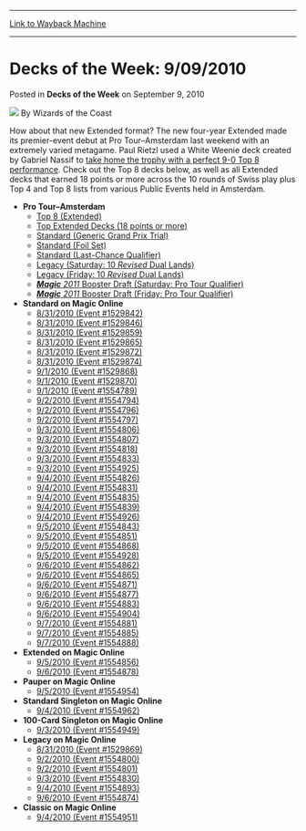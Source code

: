 
---
[Link to Wayback Machine](https://web.archive.org/web/20220120074922/https://magic.wizards.com/en/articles/archive/decks-week-9092010-2010-09-09)

[_metadata_:author]:- "Wizards of the Coast"
[_metadata_:description]:- "How about that new Extended format? The new four-year Extended made its premier-event debut at Pro Tour–Amsterdam last weekend with an extremely varied metagame. Paul Rietzl used a White Weenie deck created by Gabriel Nassif to take home the trophy with a perfect 9-0 Top 8 performance. Check out the Top 8 decks below, as well as all Extended decks that earned 18 points or more"
[_metadata_:generator]:- "Drupal 7 (http://drupal.org)"
[_metadata_:node]:- "601331"
[_metadata_:publish_date]:- "2010-09-09"
[_metadata_:source]:- "div-main-content"
[_metadata_:title]:- "Decks of the Week: 9/09/2010"
[_metadata_:wayback_capture_timestamp]:- "2022-01-20 07:49:22"
[_metadata_:wayback_raw_url]:- "https://web.archive.org/web/20220120074922id_/https://magic.wizards.com/en/articles/archive/decks-week-9092010-2010-09-09"
[_metadata_:wayback_url]:- "https://magic.wizards.com/en/articles/archive/decks-week-9092010-2010-09-09"
---


Decks of the Week: 9/09/2010
============================



 Posted in **Decks of the Week**
 on September 9, 2010 






![](https://media.magic.wizards.com/styles/auth_small/public/images/person/wizards_author.jpg)
By Wizards of the Coast












How about that new Extended format? The new four-year Extended made its premier-event debut at Pro Tour–Amsterdam last weekend with an extremely varied metagame. Paul Rietzl used a White Weenie deck created by Gabriel Nassif to [take home the trophy with a perfect 9-0 Top 8 performance](/en/events/coverage/rietzl-sweeps-victory-amsterdam). Check out the Top 8 decks below, as well as all Extended decks that earned 18 points or more across the 10 rounds of Swiss play plus Top 4 and Top 8 lists from various Public Events held in Amsterdam.


* **Pro Tour–Amsterdam**
	+ [Top 8 (Extended)](/en/articles/archive/event-coverage/pro-tour%E2%80%93amsterdam-top-8-extended-decks-2010-09-03)
	+ [Top Extended Decks (18 points or more)](/en/articles/archive/event-coverage/pro-tour%E2%80%93amsterdam-top-extended-decks-2010-09-03)
	+ [Standard (Generic Grand Prix Trial)](/en/articles/archive/event-coverage/pro-tour-amsterdam-public-events-standard-generic-grand-prix-top-8)
	+ [Standard (Foil Set)](/en/articles/archive/event-coverage/standard-saturday-2010-09-04)
	+ [Standard (Last-Chance Qualifier)](/en/articles/archive/event-coverage/pro-tour%E2%80%93amsterdam-last-chance-qualifier-top-8-decks-2010-09-03)
	+ [Legacy (Saturday: 10 *Revised* Dual Lands)](/en/articles/archive/event-coverage/pro-tour-amsterdam-public-events-saturday-legacy-top-8-2010-09-04)
	+ [Legacy (Friday: 10 *Revised* Dual Lands)](/en/articles/archive/event-coverage/pro-tour-amsterdam-public-events-saturday-legacy-top-8-2010-09-04)
	+ [***Magic** 2011* Booster Draft (Saturday: Pro Tour Qualifier)](/en/articles/archive/event-coverage/pro-tour-qualifier-magic-2011-limited-saturday-2010-09-04)
	+ [***Magic** 2011* Booster Draft (Friday: Pro Tour Qualifier)](/en/articles/archive/event-coverage/pro-tour%E2%80%93amsterdam-public-events-friday-limited-pro-tour-qualifier)
* **Standard on Magic Online**
	+ [8/31/2010 (Event #1529842)](http://archive.wizards.com/Magic/Digital/MagicOnlineTourn.aspx?x=mtg/digital/magiconline/tourn/1529842)
	+ [8/31/2010 (Event #1529846)](http://archive.wizards.com/Magic/Digital/MagicOnlineTourn.aspx?x=mtg/digital/magiconline/tourn/1529846)
	+ [8/31/2010 (Event #1529859)](http://archive.wizards.com/Magic/Digital/MagicOnlineTourn.aspx?x=mtg/digital/magiconline/tourn/1529859)
	+ [8/31/2010 (Event #1529865)](http://archive.wizards.com/Magic/Digital/MagicOnlineTourn.aspx?x=mtg/digital/magiconline/tourn/1529865)
	+ [8/31/2010 (Event #1529872)](http://archive.wizards.com/Magic/Digital/MagicOnlineTourn.aspx?x=mtg/digital/magiconline/tourn/1529872)
	+ [8/31/2010 (Event #1529874)](http://archive.wizards.com/Magic/Digital/MagicOnlineTourn.aspx?x=mtg/digital/magiconline/tourn/1529874)
	+ [9/1/2010 (Event #1529868)](http://archive.wizards.com/Magic/Digital/MagicOnlineTourn.aspx?x=mtg/digital/magiconline/tourn/1529868)
	+ [9/1/2010 (Event #1529870)](http://archive.wizards.com/Magic/Digital/MagicOnlineTourn.aspx?x=mtg/digital/magiconline/tourn/1529870)
	+ [9/1/2010 (Event #1554789)](http://archive.wizards.com/Magic/Digital/MagicOnlineTourn.aspx?x=mtg/digital/magiconline/tourn/1554789)
	+ [9/2/2010 (Event #1554794)](http://archive.wizards.com/Magic/Digital/MagicOnlineTourn.aspx?x=mtg/digital/magiconline/tourn/1554794)
	+ [9/2/2010 (Event #1554796)](http://archive.wizards.com/Magic/Digital/MagicOnlineTourn.aspx?x=mtg/digital/magiconline/tourn/1554796)
	+ [9/2/2010 (Event #1554797)](http://archive.wizards.com/Magic/Digital/MagicOnlineTourn.aspx?x=mtg/digital/magiconline/tourn/1554797)
	+ [9/3/2010 (Event #1554806)](http://archive.wizards.com/Magic/Digital/MagicOnlineTourn.aspx?x=mtg/digital/magiconline/tourn/1554806)
	+ [9/3/2010 (Event #1554807)](http://archive.wizards.com/Magic/Digital/MagicOnlineTourn.aspx?x=mtg/digital/magiconline/tourn/1554807)
	+ [9/3/2010 (Event #1554818)](http://archive.wizards.com/Magic/Digital/MagicOnlineTourn.aspx?x=mtg/digital/magiconline/tourn/1554818)
	+ [9/3/2010 (Event #1554833)](http://archive.wizards.com/Magic/Digital/MagicOnlineTourn.aspx?x=mtg/digital/magiconline/tourn/1554833)
	+ [9/3/2010 (Event #1554925)](http://archive.wizards.com/Magic/Digital/MagicOnlineTourn.aspx?x=mtg/digital/magiconline/tourn/1554925)
	+ [9/4/2010 (Event #1554826)](http://archive.wizards.com/Magic/Digital/MagicOnlineTourn.aspx?x=mtg/digital/magiconline/tourn/1554826)
	+ [9/4/2010 (Event #1554831)](http://archive.wizards.com/Magic/Digital/MagicOnlineTourn.aspx?x=mtg/digital/magiconline/tourn/1554831)
	+ [9/4/2010 (Event #1554835)](http://archive.wizards.com/Magic/Digital/MagicOnlineTourn.aspx?x=mtg/digital/magiconline/tourn/1554835)
	+ [9/4/2010 (Event #1554839)](http://archive.wizards.com/Magic/Digital/MagicOnlineTourn.aspx?x=mtg/digital/magiconline/tourn/1554839)
	+ [9/4/2010 (Event #1554926)](http://archive.wizards.com/Magic/Digital/MagicOnlineTourn.aspx?x=mtg/digital/magiconline/tourn/1554926)
	+ [9/5/2010 (Event #1554843)](http://archive.wizards.com/Magic/Digital/MagicOnlineTourn.aspx?x=mtg/digital/magiconline/tourn/1554843)
	+ [9/5/2010 (Event #1554851)](http://archive.wizards.com/Magic/Digital/MagicOnlineTourn.aspx?x=mtg/digital/magiconline/tourn/1554851)
	+ [9/5/2010 (Event #1554868)](http://archive.wizards.com/Magic/Digital/MagicOnlineTourn.aspx?x=mtg/digital/magiconline/tourn/1554868)
	+ [9/5/2010 (Event #1554928)](http://archive.wizards.com/Magic/Digital/MagicOnlineTourn.aspx?x=mtg/digital/magiconline/tourn/1554928)
	+ [9/6/2010 (Event #1554862)](http://archive.wizards.com/Magic/Digital/MagicOnlineTourn.aspx?x=mtg/digital/magiconline/tourn/1554862)
	+ [9/6/2010 (Event #1554865)](http://archive.wizards.com/Magic/Digital/MagicOnlineTourn.aspx?x=mtg/digital/magiconline/tourn/1554865)
	+ [9/6/2010 (Event #1554871)](http://archive.wizards.com/Magic/Digital/MagicOnlineTourn.aspx?x=mtg/digital/magiconline/tourn/1554871)
	+ [9/6/2010 (Event #1554877)](http://archive.wizards.com/Magic/Digital/MagicOnlineTourn.aspx?x=mtg/digital/magiconline/tourn/1554877)
	+ [9/6/2010 (Event #1554883)](http://archive.wizards.com/Magic/Digital/MagicOnlineTourn.aspx?x=mtg/digital/magiconline/tourn/1554883)
	+ [9/6/2010 (Event #1554904)](http://archive.wizards.com/Magic/Digital/MagicOnlineTourn.aspx?x=mtg/digital/magiconline/tourn/1554904)
	+ [9/7/2010 (Event #1554881)](http://archive.wizards.com/Magic/Digital/MagicOnlineTourn.aspx?x=mtg/digital/magiconline/tourn/1554881)
	+ [9/7/2010 (Event #1554885)](http://archive.wizards.com/Magic/Digital/MagicOnlineTourn.aspx?x=mtg/digital/magiconline/tourn/1554885)
	+ [9/7/2010 (Event #1554888)](http://archive.wizards.com/Magic/Digital/MagicOnlineTourn.aspx?x=mtg/digital/magiconline/tourn/1554888)
* **Extended on Magic Online**
	+ [9/5/2010 (Event #1554856)](http://archive.wizards.com/Magic/Digital/MagicOnlineTourn.aspx?x=mtg/digital/magiconline/tourn/1554856)
	+ [9/6/2010 (Event #1554878)](http://archive.wizards.com/Magic/Digital/MagicOnlineTourn.aspx?x=mtg/digital/magiconline/tourn/1554878)
* **Pauper on Magic Online**
	+ [9/5/2010 (Event #1554954)](http://archive.wizards.com/Magic/Digital/MagicOnlineTourn.aspx?x=mtg/digital/magiconline/tourn/1554954)
* **Standard Singleton on Magic Online**
	+ [9/4/2010 (Event #1554962)](http://archive.wizards.com/Magic/Digital/MagicOnlineTourn.aspx?x=mtg/digital/magiconline/tourn/1554962)
* **100-Card Singleton on Magic Online**
	+ [9/3/2010 (Event #1554949)](http://archive.wizards.com/Magic/Digital/MagicOnlineTourn.aspx?x=mtg/digital/magiconline/tourn/1554949)
* **Legacy on Magic Online**
	+ [8/31/2010 (Event #1529869)](http://archive.wizards.com/Magic/Digital/MagicOnlineTourn.aspx?x=mtg/digital/magiconline/tourn/1529869)
	+ [9/2/2010 (Event #1554800)](http://archive.wizards.com/Magic/Digital/MagicOnlineTourn.aspx?x=mtg/digital/magiconline/tourn/1554800)
	+ [9/2/2010 (Event #1554801)](http://archive.wizards.com/Magic/Digital/MagicOnlineTourn.aspx?x=mtg/digital/magiconline/tourn/1554801)
	+ [9/3/2010 (Event #1554830)](http://archive.wizards.com/Magic/Digital/MagicOnlineTourn.aspx?x=mtg/digital/magiconline/tourn/1554830)
	+ [9/4/2010 (Event #1554893)](http://archive.wizards.com/Magic/Digital/MagicOnlineTourn.aspx?x=mtg/digital/magiconline/tourn/1554893)
	+ [9/6/2010 (Event #1554874)](http://archive.wizards.com/Magic/Digital/MagicOnlineTourn.aspx?x=mtg/digital/magiconline/tourn/1554874)
* **Classic on Magic Online**
	+ [9/4/2010 (Event #1554951)](http://archive.wizards.com/Magic/Digital/MagicOnlineTourn.aspx?x=mtg/digital/magiconline/tourn/1554951)






